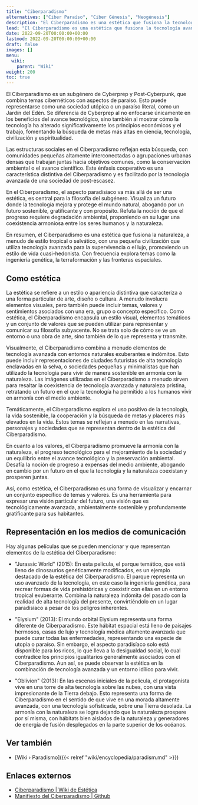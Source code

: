 ```yaml
---
title: "Ciberparadismo"
alternatives: ["Ciber Paraíso", "Ciber Génesis", "Neogénesis"]
description: "El Ciberparadismo es una estética que fusiona la tecnología avanzada con la naturaleza paradisíaca, visualizando un futuro donde el progreso humano y la armonía ambiental coexisten de manera sostenible."
lead: "El Ciberparadismo es una estética que fusiona la tecnología avanzada con la naturaleza paradisíaca, visualizando un futuro donde el progreso humano y la armonía ambiental coexisten de manera sostenible."
date: 2022-09-20T00:00:00+00:00
lastmod: 2022-09-20T00:00:00+00:00
draft: false
images: []
menu:
  wiki:
    parent: "Wiki"
weight: 200
toc: true
---
```


El Ciberparadismo es un subgénero de Cyberprep y Post-Cyberpunk, que combina temas cibernéticos con aspectos de paraíso. Esto puede representarse como una sociedad utópica o un paraíso literal, como un Jardín del Edén. Se diferencia de Cyberprep al no enfocarse únicamente en los beneficios del avance tecnológico, sino también al mostrar cómo la tecnología ha alterado significativamente los principios económicos y el trabajo, fomentando la búsqueda de metas más altas en ciencia, tecnología, civilización y espiritualidad.

Las estructuras sociales en el Ciberparadismo reflejan esta búsqueda, con comunidades pequeñas altamente interconectadas o agrupaciones urbanas densas que trabajan juntas hacia objetivos comunes, como la conservación ambiental o el avance científico. Este énfasis cooperativo es una característica distintiva del Ciberparadismo y es facilitado por la tecnología avanzada de una sociedad de post-escasez.

En el Ciberparadismo, el aspecto paradisíaco va más allá de ser una estética, es central para la filosofía del subgénero. Visualiza un futuro donde la tecnología mejora y protege el mundo natural, abogando por un futuro sostenible, gratificante y con propósito. Refuta la noción de que el progreso requiere degradación ambiental, proponiendo en su lugar una coexistencia armoniosa entre los seres humanos y la naturaleza.

En resumen, el Ciberparadismo es una estética que fusiona la naturaleza, a menudo de estilo tropical o selvático, con una pequeña civilización que utiliza tecnología avanzada para la supervivencia o el lujo, promoviendo un estilo de vida cuasi-hedonista. Con frecuencia explora temas como la ingeniería genética, la terraformación y las fronteras espaciales.

## Como estética

La estética se refiere a un estilo o apariencia distintiva que caracteriza a una forma particular de arte, diseño o cultura. A menudo involucra elementos visuales, pero también puede incluir temas, valores y sentimientos asociados con una era, grupo o concepto específico. Como estética, el Ciberparadismo encapsula un estilo visual, elementos temáticos y un conjunto de valores que se pueden utilizar para representar y comunicar su filosofía subyacente. No se trata solo de cómo se ve un entorno o una obra de arte, sino también de lo que representa y transmite.

Visualmente, el Ciberparadismo combina a menudo elementos de tecnología avanzada con entornos naturales exuberantes e indómitos. Esto puede incluir representaciones de ciudades futuristas de alta tecnología enclavadas en la selva, o sociedades pequeñas y minimalistas que han utilizado la tecnología para vivir de manera sostenible en armonía con la naturaleza. Las imágenes utilizadas en el Ciberparadismo a menudo sirven para resaltar la coexistencia de tecnología avanzada y naturaleza prístina, retratando un futuro en el que la tecnología ha permitido a los humanos vivir en armonía con el medio ambiente.

Temáticamente, el Ciberparadismo explora el uso positivo de la tecnología, la vida sostenible, la cooperación y la búsqueda de metas y placeres más elevados en la vida. Estos temas se reflejan a menudo en las narrativas, personajes y sociedades que se representan dentro de la estética del Ciberparadismo.

En cuanto a los valores, el Ciberparadismo promueve la armonía con la naturaleza, el progreso tecnológico para el mejoramiento de la sociedad y un equilibrio entre el avance tecnológico y la preservación ambiental. Desafía la noción de progreso a expensas del medio ambiente, abogando en cambio por un futuro en el que la tecnología y la naturaleza coexistan y prosperen juntas.

Así, como estética, el Ciberparadismo es una forma de visualizar y encarnar un conjunto específico de temas y valores. Es una herramienta para expresar una visión particular del futuro, una visión que es tecnológicamente avanzada, ambientalmente sostenible y profundamente gratificante para sus habitantes.

## Representación en los medios de comunicación

Hay algunas películas que se pueden mencionar y que representan elementos de la estética del Ciberparadismo:

- "Jurassic World" (2015): En esta película, el parque temático, que está lleno de dinosaurios genéticamente modificados, es un ejemplo destacado de la estética del Ciberparadismo. El parque representa un uso avanzado de la tecnología, en este caso la ingeniería genética, para recrear formas de vida prehistóricas y coexistir con ellas en un entorno tropical exuberante. Combina la naturaleza indómita del pasado con la realidad de alta tecnología del presente, convirtiéndolo en un lugar paradisíaco a pesar de los peligros inherentes.

- "Elysium" (2013): El mundo orbital Elysium representa una forma diferente de Ciberparadismo. Este hábitat espacial está lleno de paisajes hermosos, casas de lujo y tecnología médica altamente avanzada que puede curar todas las enfermedades, representando una especie de utopía o paraíso. Sin embargo, el aspecto paradisíaco solo está disponible para los ricos, lo que lleva a la desigualdad social, lo cual contradice los principios igualitarios generalmente asociados con el Ciberparadismo. Aun así, se puede observar la estética en la combinación de tecnología avanzada y un entorno idílico para vivir.

- "Oblivion" (2013): En las escenas iniciales de la película, el protagonista vive en una torre de alta tecnología sobre las nubes, con una vista impresionante de la Tierra debajo. Esto representa una forma de Ciberparadismo en el sentido de que vive en una morada altamente avanzada, con una tecnología sofisticada, sobre una Tierra desolada. La armonía con la naturaleza se logra dejando que la naturaleza prospere por sí misma, con hábitats bien aislados de la naturaleza y generadores de energía de fusión desplegados en la parte superior de los océanos.

## Ver también

- [Wiki › Paradismo]({{< relref "wiki/encyclopedia/paradism.md" >}})

## Enlaces externos

- [Ciberparadismo | Wiki de Estética](https://aesthetics.fandom.com/wiki/Cyberparadism)
- [Manifiesto del Ciberparadismo | Github](https://github.com/zarazinsfuss/cyberparadism-manifesto/blob/main/README.md)
